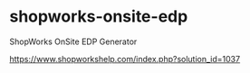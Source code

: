 # shopworks-onsite-edp

ShopWorks OnSite EDP Generator

https://www.shopworkshelp.com/index.php?solution_id=1037

